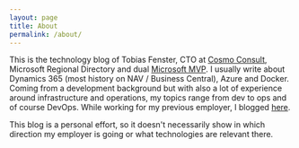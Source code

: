 ```yaml
---
layout: page
title: About
permalink: /about/
---
```


This is the technology blog of Tobias Fenster, CTO at <a href="https://www.cosmoconsult.com" target="_blank">Cosmo Consult</a>, Microsoft Regional Directory and dual <a href="https://mvp.microsoft.com/en-us/PublicProfile/5002758?fullName=Tobias%20Fenster" target="_blank">Microsoft MVP</a>. I usually write about Dynamics 365 (most history on NAV / Business Central), Azure and Docker. Coming from a development background but with also a lot of experience around infrastructure and operations, my topics range from dev to ops and of course DevOps. While working for my previous employer, I blogged <a href="https://www.axians-infoma.com/techblog/">here</a>.

This blog is a personal effort, so it doesn't necessarily show in which direction my employer is going or what technologies are relevant there.

